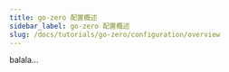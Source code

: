 ```yaml
---
title: go-zero 配置概述
sidebar_label: go-zero 配置概述
slug: /docs/tutorials/go-zero/configuration/overview
---
```

balala...